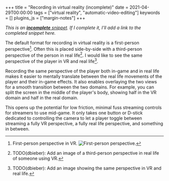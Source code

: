 +++
title = "Recording in virtual reality (incomplete)"
date = 2021-04-29T00:00:00
tags = ["virtual reality", "automatic-video-editing"]
keywords = []
plugins_js = ["margin-notes"]
+++

_This is an [**incomplete** snippet](/snippets/2021-04-23-incomplete-snippets/). If I complete it, I'll add a link to the completed snippet here._

The default format for recording in virtual reality is a first-person perspective[^1]. Often this is placed side-by-side with a third-person perspective of the person in real life[^2]. I would like to see the same perspective of the player in VR and real life[^3].

[^1]: First-person perspective in VR. ![First-person perspective.](/snippets/2021-04-29-recording-in-vr-001.png)
[^2]: TODO(dbieber): Add an image of a third-person perspective in real life of someone using VR.
[^3]: TODO(dbieber): Add an image showing the same perspective in VR and real life.

Recording the same perspective of the player both in-game and in real life makes it easier to mentally translate between the real life movements of the player and their in-game effects. It also enables overlaying the two views for a smooth transition between the two domains. For example, you can split the screen in the middle of the player's body, showing half in the VR domain and half in the real domain.

This opens up the potential for low friction, minimal fuss streaming controls for streamers to use mid-game. It only takes one button or D-stick dedicated to controlling the camera to let a player toggle between streaming a fully VR perspective, a fully real life perspective, and something in between.

